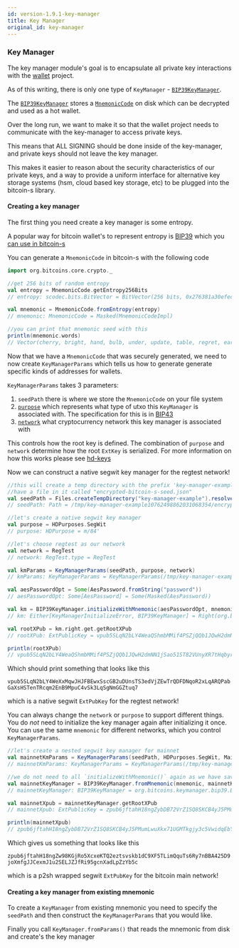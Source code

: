 ```yaml
---
id: version-1.9.1-key-manager
title: Key Manager
original_id: key-manager
---
```



### Key Manager

The key manager module's goal is to encapsulate all private key interactions with the [wallet](../wallet/wallet.md) project.

As of this writing, there is only one type of `KeyManager` - [`BIP39KeyManager`](/api/org/bitcoins/keymanager/bip39/BIP39KeyManager).

The [`BIP39KeyManager`](/api/org/bitcoins/keymanager/bip39/BIP39KeyManager) stores a [`MnemonicCode`](/api/org/bitcoins/core/crypto/MnemonicCode) on disk which can be decrypted and used as a hot wallet.
 
Over the long run, we want to make it so that the wallet project needs to communicate with the key-manager to access private keys.

This means that ALL SIGNING should be done inside of the key-manager, and private keys should not leave the key manager.

This makes it easier to reason about the security characteristics of our private keys, and a way to provide a uniform interface for alternative key storage systems (hsm, cloud based key storage, etc) to be plugged into the bitcoin-s library.

#### Creating a key manager

The first thing you need create a key manager is some entropy.

A popular way for bitcoin wallet's to represent entropy is [BIP39](https://github.com/bitcoin/bips/blob/master/bip-0039.mediawiki) which you [can use in bitcoin-s](/api/org/bitcoins/core/crypto/BIP39Seed)

You can generate a `MnemonicCode` in bitcoin-s with the following code

```scala
import org.bitcoins.core.crypto._

//get 256 bits of random entropy
val entropy = MnemonicCode.getEntropy256Bits
// entropy: scodec.bits.BitVector = BitVector(256 bits, 0x276381a30efecddd373da5456f37a4f1233a418bbcd15992dcca65f43b8cb293)

val mnemonic = MnemonicCode.fromEntropy(entropy)
// mnemonic: MnemonicCode = Masked(MnemonicCodeImpl)

//you can print that mnemonic seed with this
println(mnemonic.words)
// Vector(cherry, bright, hand, bulb, under, update, table, regret, earth, keen, truck, time, crisp, camp, confirm, olive, flower, notice, crater, slogan, dry, shock, ski, kingdom)
```

Now that we have a `MnemonicCode` that was securely generated, we need to now create `KeyManagerParams` which tells us how to generate
generate specific kinds of addresses for wallets.

`KeyManagerParams` takes 3 parameters:

1. `seedPath` there is where we store the `MnemonicCode` on your file system
2. [`purpose`](/api/org/bitcoins/core/hd/HDPurpose) which represents what type of utxo this `KeyManager` is associated with. The specification for this is in [BIP43](https://github.com/bitcoin/bips/blob/master/bip-0043.mediawiki)
3. [`network`](/api/org/bitcoins/core/config/NetworkParameters) what cryptocurrency network this key manager is associated with


This controls how the root key is defined. The combination of `purpose` and `network` determine how the root `ExtKey` is serialized. For more information on how this works please see [hd-keys](../core/hd-keys.md)

Now we can construct a native segwit key manager for the regtest network!

```scala
//this will create a temp directory with the prefix 'key-manager-example` that will
//have a file in it called "encrypted-bitcoin-s-seed.json"
val seedPath = Files.createTempDirectory("key-manager-example").resolve(WalletStorage.ENCRYPTED_SEED_FILE_NAME)
// seedPath: Path = /tmp/key-manager-example10762498862031068354/encrypted-bitcoin-s-seed.json

//let's create a native segwit key manager
val purpose = HDPurposes.SegWit
// purpose: HDPurpose = m/84'

//let's choose regtest as our network
val network = RegTest
// network: RegTest.type = RegTest

val kmParams = KeyManagerParams(seedPath, purpose, network)
// kmParams: KeyManagerParams = KeyManagerParams(/tmp/key-manager-example10762498862031068354/encrypted-bitcoin-s-seed.json,m/84',RegTest)

val aesPasswordOpt = Some(AesPassword.fromString("password"))
// aesPasswordOpt: Some[AesPassword] = Some(Masked(AesPassword))

val km = BIP39KeyManager.initializeWithMnemonic(aesPasswordOpt, mnemonic, None, kmParams)
// km: Either[KeyManagerInitializeError, BIP39KeyManager] = Right(org.bitcoins.keymanager.bip39.BIP39KeyManager@79cd002f)

val rootXPub = km.right.get.getRootXPub
// rootXPub: ExtPublicKey = vpub5SLqN2bLY4WeaQShmbMMif4PSZjQQb1JQwH2dmNN1jSao51ST82VUnyXR7tHqbyriBRWrJ36Wa8cECBh95Md9Gb1Ub7fdSLcSW2vmdXuzh9

println(rootXPub)
// vpub5SLqN2bLY4WeaQShmbMMif4PSZjQQb1JQwH2dmNN1jSao51ST82VUnyXR7tHqbyriBRWrJ36Wa8cECBh95Md9Gb1Ub7fdSLcSW2vmdXuzh9
```

Which should print something that looks like this

`vpub5SLqN2bLY4WeXxMqwJHJFBEwxSscGB2uDUnsTS3edVjZEwTrQDFDNqoR2xLqARQPabGaXsHSTenTRcqm2EnB9MpuC4vSk3LqSgNmGGZtuq7`

which is a native segwit `ExtPubKey` for the regtest network!

You can always change the `network` or `purpose` to support different things. You do _not_ need to initialize the key manager
again after initializing it once. You can use the same `mnemonic` for different networks, which you control `KeyManagerParams`.

```scala
//let's create a nested segwit key manager for mainnet
val mainnetKmParams = KeyManagerParams(seedPath, HDPurposes.SegWit, MainNet)
// mainnetKmParams: KeyManagerParams = KeyManagerParams(/tmp/key-manager-example10762498862031068354/encrypted-bitcoin-s-seed.json,m/84',MainNet)

//we do not need to all `initializeWithMnemonic()` again as we have saved the seed to dis
val mainnetKeyManager = BIP39KeyManager.fromMnemonic(mnemonic, mainnetKmParams, None, Instant.now)
// mainnetKeyManager: BIP39KeyManager = org.bitcoins.keymanager.bip39.BIP39KeyManager@4ccd8f3e

val mainnetXpub = mainnetKeyManager.getRootXPub
// mainnetXpub: ExtPublicKey = zpub6jftahH18ngZybDB72VrZ1SQ8SKCB4yJ5PMumLwuXkx71UGMTkgjy3c5VwidqEbYLjtjrCRLMDYomLdx1s1gLDKQwwuMy5cZXQHWKytsJYN

println(mainnetXpub)
// zpub6jftahH18ngZybDB72VrZ1SQ8SKCB4yJ5PMumLwuXkx71UGMTkgjy3c5VwidqEbYLjtjrCRLMDYomLdx1s1gLDKQwwuMy5cZXQHWKytsJYN
```

Which gives us something that looks like this

`zpub6jftahH18ngZw98KGjRo5XcxeKTQ2eztsvskb1dC9XF5TLimQquTs6Ry7nBBA425D9joXmfgJJCexmJ1u2SELJZJfRi95gcnXadLpZzYb5c`

which is a p2sh wrapped segwit `ExtPubKey` for the bitcoin main network!

#### Creating a key manager from existing mnemonic

To create a `KeyManager` from existing mnemonic you need to specify the `seedPath` and then construct the `KeyManagerParams` that you would like.

Finally you call `KeyManager.fromParams()` that reads the mnemonic from disk and create's the key manager